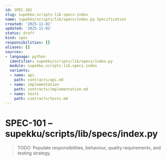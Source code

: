 ```yaml
---
id: SPEC-101
slug: supekku-scripts-lib-specs-index
name: supekku/scripts/lib/specs/index.py Specification
created: '2025-11-01'
updated: '2025-11-01'
status: draft
kind: spec
responsibilities: []
aliases: []
sources:
- language: python
  identifier: supekku/scripts/lib/specs/index.py
  module: supekku.scripts.lib.specs.index
  variants:
  - name: api
    path: contracts/api.md
  - name: implementation
    path: contracts/implementation.md
  - name: tests
    path: contracts/tests.md
---
```


# SPEC-101 – supekku/scripts/lib/specs/index.py

> TODO: Populate responsibilities, behaviour, quality requirements, and testing strategy.
